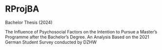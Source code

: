 # RProjBA

Bachelor Thesis (2024)

The Influence of Psychosocial Factors on the Intention to Pursue a Master’s Programme after the Bachelor’s Degree. 
An Analysis Based on the 2021 German Student Survey conducted by DZHW



